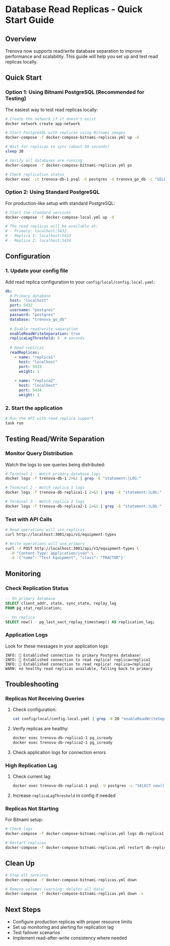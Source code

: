 <!--
Copyright 2023-2025 Eric Moss
Licensed under FSL-1.1-ALv2 (Functional Source License 1.1, Apache 2.0 Future)
Full license: https://github.com/emoss08/Trenova/blob/master/LICENSE.md-->
# Database Read Replicas - Quick Start Guide

## Overview

Trenova now supports read/write database separation to improve performance and scalability. This guide will help you set up and test read replicas locally.

## Quick Start

### Option 1: Using Bitnami PostgreSQL (Recommended for Testing)

The easiest way to test read replicas locally:

```bash
# Create the network if it doesn't exist
docker network create app-network

# Start PostgreSQL with replicas using Bitnami images
docker-compose -f docker-compose-bitnami-replicas.yml up -d

# Wait for replicas to sync (about 30 seconds)
sleep 30

# Verify all databases are running
docker-compose -f docker-compose-bitnami-replicas.yml ps

# Check replication status
docker exec -it trenova-db-1 psql -U postgres -d trenova_go_db -c "SELECT * FROM pg_stat_replication;"
```

### Option 2: Using Standard PostgreSQL

For production-like setup with standard PostgreSQL:

```bash
# Start the standard services
docker-compose -f docker-compose-local.yml up -d

# The read replicas will be available at:
# - Primary: localhost:5432
# - Replica 1: localhost:5433  
# - Replica 2: localhost:5434
```

## Configuration

### 1. Update your config file

Add read replica configuration to your `config/local/config.local.yaml`:

```yaml
db:
  # Primary database
  host: "localhost"
  port: 5432
  username: "postgres"
  password: "postgres"
  database: "trenova_go_db"
  
  # Enable read/write separation
  enableReadWriteSeparation: true
  replicaLagThreshold: 5  # seconds
  
  # Read replicas
  readReplicas:
    - name: "replica1"
      host: "localhost"
      port: 5433
      weight: 1
    
    - name: "replica2"
      host: "localhost"
      port: 5434
      weight: 1
```

### 2. Start the application

```bash
# Run the API with read replica support
task run
```

## Testing Read/Write Separation

### Monitor Query Distribution

Watch the logs to see queries being distributed:

```bash
# Terminal 1 - Watch primary database logs
docker logs -f trenova-db-1 2>&1 | grep -E "statement:|LOG:"

# Terminal 2 - Watch replica 1 logs  
docker logs -f trenova-db-replica1-1 2>&1 | grep -E "statement:|LOG:"

# Terminal 3 - Watch replica 2 logs
docker logs -f trenova-db-replica2-1 2>&1 | grep -E "statement:|LOG:"
```

### Test with API Calls

```bash
# Read operations will use replicas
curl http://localhost:3001/api/v1/equipment-types

# Write operations will use primary
curl -X POST http://localhost:3001/api/v1/equipment-types \
  -H "Content-Type: application/json" \
  -d '{"name": "Test Equipment", "class": "TRACTOR"}'
```

## Monitoring

### Check Replication Status

```sql
-- On primary database
SELECT client_addr, state, sync_state, replay_lag 
FROM pg_stat_replication;

-- On replica
SELECT now() - pg_last_xact_replay_timestamp() AS replication_lag;
```

### Application Logs

Look for these messages in your application logs:

```
INFO: 🚀 Established connection to primary Postgres database!
INFO: 🚀 Established connection to read replica! replica=replica1
INFO: 🚀 Established connection to read replica! replica=replica2
WARN: no healthy read replicas available, falling back to primary
```

## Troubleshooting

### Replicas Not Receiving Queries

1. Check configuration:

   ```bash
   cat config/local/config.local.yaml | grep -A 20 "enableReadWriteSeparation"
   ```

2. Verify replicas are healthy:

   ```bash
   docker exec trenova-db-replica1-1 pg_isready
   docker exec trenova-db-replica2-1 pg_isready
   ```

3. Check application logs for connection errors

### High Replication Lag

1. Check current lag:

   ```bash
   docker exec trenova-db-replica1-1 psql -U postgres -c "SELECT now() - pg_last_xact_replay_timestamp() AS lag;"
   ```

2. Increase `replicaLagThreshold` in config if needed

### Replicas Not Starting

For Bitnami setup:

```bash
# Check logs
docker-compose -f docker-compose-bitnami-replicas.yml logs db-replica1

# Restart replicas
docker-compose -f docker-compose-bitnami-replicas.yml restart db-replica1 db-replica2
```

## Clean Up

```bash
# Stop all services
docker-compose -f docker-compose-bitnami-replicas.yml down

# Remove volumes (warning: deletes all data)
docker-compose -f docker-compose-bitnami-replicas.yml down -v
```

## Next Steps

- Configure production replicas with proper resource limits
- Set up monitoring and alerting for replication lag
- Test failover scenarios
- Implement read-after-write consistency where needed
